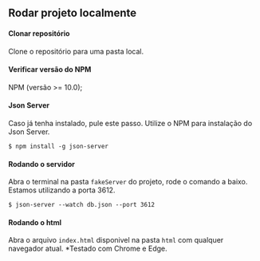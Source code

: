 ## Rodar projeto localmente

#### Clonar repositório
Clone o repositório para uma pasta local.

#### Verificar versão do NPM
NPM (versão >= 10.0);

#### Json Server
Caso já tenha instalado, pule este passo.
Utilize o NPM para instalação do Json Server.
```
$ npm install -g json-server
```

#### Rodando o servidor
Abra o terminal na pasta `fakeServer` do projeto, rode o comando a baixo. Estamos utilizando a porta 3612.
```
$ json-server --watch db.json --port 3612
```
#### Rodando o html
Abra o arquivo `index.html` disponivel na pasta `html` com qualquer navegador atual.
*Testado com Chrome e Edge.